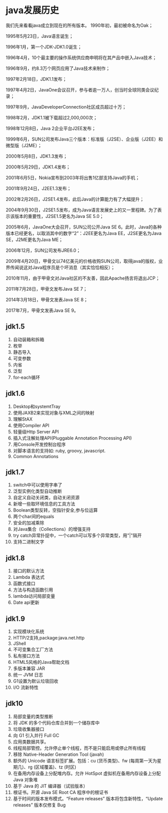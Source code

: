 # java发展历史

我们先来看看java成立到现在的所有版本。
1990年初，最初被命名为Oak；

1995年5月23日，Java语言诞生；

1996年1月，第一个JDK-JDK1.0诞生；

1996年4月，10个最主要的操作系统供应商申明将在其产品中嵌入Java技术；

1996年9月，约8.3万个网页应用了Java技术来制作；

1997年2月18日，JDK1.1发布；

1997年4月2日，JavaOne会议召开，参与者逾一万人，创当时全球同类会议纪录；

1997年9月，JavaDeveloperConnection社区成员超过十万；

1998年2月，JDK1.1被下载超过2,000,000次；

1998年12月8日，Java 2企业平台J2EE发布；

1999年6月，SUN公司发布Java三个版本：标准版（J2SE）、企业版（J2EE）和微型版（J2ME）；

2000年5月8日，JDK1.3发布；

2000年5月29日，JDK1.4发布；

2001年6月5日，Nokia宣布到2003年将出售1亿部支持Java的手机；

2001年9月24日，J2EE1.3发布；

2002年2月26日，J2SE1.4发布，此后Java的计算能力有了大幅提升；

2004年9月30日，J2SE1.5发布，成为Java语言发展史上的又一里程碑。为了表示该版本的重要性，J2SE1.5更名为Java SE 5.0；

2005年6月，JavaOne大会召开，SUN公司公开Java SE 6。此时，Java的各种版本已经更名，以取消其中的数字“2”：J2EE更名为Java EE，J2SE更名为Java SE，J2ME更名为Java ME；

2006年12月，SUN公司发布JRE6.0；

2009年4月20日，甲骨文以74亿美元的价格收购SUN公司，取得java的版权，业界传闻说这对Java程序员是个坏消息（其实恰恰相反）；

2010年11月，由于甲骨文对Java社区的不友善，因此Apache扬言将退出JCP；

2011年7月28日，甲骨文发布Java SE 7；

2014年3月18日，甲骨文发表Java SE 8；

2017年7月，甲骨文发表Java SE 9。

## jdk1.5
1. 自动装箱和拆箱
2. 枚举
3. 静态导入
4. 可变参数
5. 内省
6. 泛型
7. for-each循环


## jdk1.6
1. Desktop和systemtTray
2. 使用JAXB2来实现对象与XML之间的映射
3. 理解StAX
4. 使用Compiler API
5. 轻量级Http Server API
6. 插入式注解处理API(Pluggable Annotation Processing API)
7. 用Console开发控制台程序
8. 对脚本语言的支持如: ruby, groovy, javascript.
9. Common Annotations

## jdk1.7
1. switch中可以使用字串了
2. 泛型实例化类型自动推断
3. 自定义自动关闭类，自动关闭资源
4. 新增一些取环境信息的工具方法
5. Boolean类型反转，空指针安全,参与位运算
6. 两个char间的equals
7. 安全的加减乘除
8. 对Java集合（Collections）的增强支持
9. try catch异常扑捉中，一个catch可以写多个异常类型，用"|"隔开
10. 支持二进制文字

## jdk1.8
1. 接口的默认方法
2. Lambda 表达式
3. 函数式接口
4. 方法与构造函数引用
5. lambda访问局部变量
6. Date api更新



## jdk1.9
1. 实现模块化系统
2. HTTP/2支持,package:java.net.http
3. JShell
4. 不可变集合工厂方法
5. 私有接口方法
6. HTML5风格的Java帮助文档
7. 多版本兼容 JAR
8. 统一 JVM 日志
9. G1设置为默认垃圾回收
10. I/O 流新特性

## jdk10
1. 局部变量的类型推断
2. 将 JDK 的多个代码仓库合并到一个储存库中
3. 垃圾收集器接口
4. 向 G1 引入并行 Full GC
5. 应用类数据共享。
6. 线程局部管控。允许停止单个线程，而不是只能启用或停止所有线程
7. 移除 Native-Header Generation Tool (javah)
8. 额外的 Unicode 语言标签扩展。包括：cu (货币类型)、fw (每周第一天为星期几)、rg (区域覆盖)、tz (时区)
9. 在备用内存设备上分配堆内存。允许 HotSpot 虚拟机在备用内存设备上分配 Java 对象堆
10. 基于 Java 的 JIT 编译器（试验版本）
11. 根证书。开源 Java SE Root CA 程序中的根证书
12. 基于时间的版本发布模式。“Feature releases” 版本将包含新特性，“Update releases” 版本仅修复 Bug
